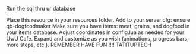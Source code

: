 Run the sql  thru ur database  

Place this resource in your resources folder.
Add to your server.cfg: ensure qb-dogfoodmaker
Make sure you have items: meat, grains, and dogfood in your items database.
Adjust coordinates in config.lua as needed for your UwU Cafe.
Expand and customize as you wish (animations, progress bars, more steps, etc.).
REMEMBER HAVE FUN !!!!
TATITUPTECH
